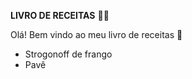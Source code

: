 **LIVRO DE RECEITAS** :woman_cook:



Olá! Bem vindo ao meu livro de receitas :wave:

- Strogonoff de frango 
- Pavê
